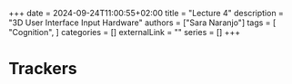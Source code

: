+++ 
date = 2024-09-24T11:00:55+02:00
title = "Lecture 4"
description = "3D User Interface Input Hardware"
authors = ["Sara Naranjo"]
tags = [
    "Cognition",
    ]
categories = []
externalLink = ""
series = []
+++

# Trackers 

